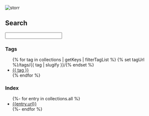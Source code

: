 <img class="hero" src="/img/sitemap.png" alt="storr"/> 

## Search

<form action="https://duckduckgo.com">
  <input name="q" id="search" />
  <input type="hidden" name="sites" value="oliverjam.es" />
  <input type="hidden" name="ko" value="-2" />
  <input type="hidden" name="k1" value="-1" />
  <input type="hidden" name="kz" value="-1" />
  <input type="hidden" name="km" value="m" />
  <input type="hidden" name="k7" value="#fafef5" />
</form>

### Tags

<ul class="tags">
{% for tag in collections | getKeys | filterTagList %}
	{% set tagUrl %}/tags/{{ tag | slugify }}/{% endset %}
	<li><a href="{{ tagUrl }}" class="post-tag">{{ tag }}</a></li>
{% endfor %}
</ul>

### Index

<ul>
	{%- for entry in collections.all %}
	<li><a href="{{ entry.url }}">{{entry.url}}</a></li>
	{%- endfor %}
</ul>